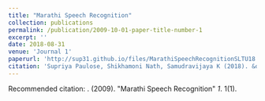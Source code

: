 ```yaml
---
title: "Marathi Speech Recognition"
collection: publications
permalink: /publication/2009-10-01-paper-title-number-1
excerpt: ''
date: 2018-08-31
venue: 'Journal 1'
paperurl: 'http://sup31.github.io/files/MarathiSpeechRecognitionSLTU18.pdf'
citation: 'Supriya Paulose, Shikhamoni Nath, Samudravijaya K (2018). &quot;Paper Title Number 1.&quot; <i>Spoken Language Technologies for Under-Resourced Languages (SLTU 2018)</i>. 1(1).'
---
```



Recommended citation: ​. (2009). "Marathi Speech Recognition" <i> 1</i>. 1(1).
